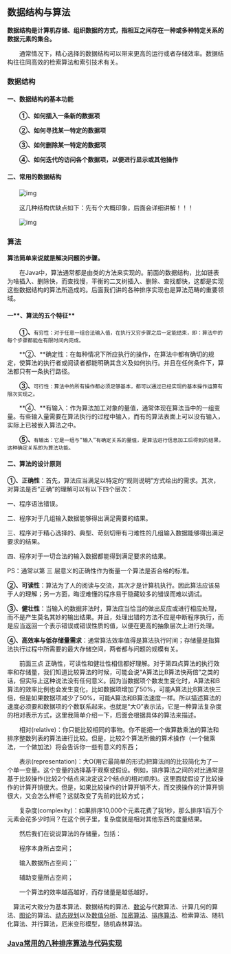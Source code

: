 ## 数据结构与算法

**数据结构是计算机存储、组织数据的方式，指相互之间存在一种或多种特定关系的数据元素的集合。**

　　通常情况下，精心选择的数据结构可以带来更高的运行或者存储效率。数据结构往往同高效的检索算法和索引技术有关。

### 数据结构

#### 一、数据结构的基本功能

　　**①、如何插入一条新的数据项**

　　**②、如何寻找某一特定的数据项**

　　**③、如何删除某一特定的数据项**

　　**④、如何迭代的访问各个数据项，以便进行显示或其他操作**



#### 二、常用的数据结构

 　　![img](https://images2018.cnblogs.com/blog/1120165/201711/1120165-20171124224517593-271461566.png)

 

　　这几种结构优缺点如下：先有个大概印象，后面会详细讲解！！！

　　![img](https://images2018.cnblogs.com/blog/1120165/201711/1120165-20171124223229656-408723583.png)

### 算法

**算法简单来说就是解决问题的步骤。**

　　在Java中，算法通常都是由类的方法来实现的。前面的数据结构，比如链表为啥插入、删除快，而查找慢，平衡的二叉树插入、删除、查找都快，这都是实现这些数据结构的算法所造成的。后面我们讲的各种排序实现也是算法范畴的重要领域。



#### 一**、算法的五个特征**

　　**①、**`有穷性：对于任意一组合法输入值，在执行又穷步骤之后一定能结束，即：算法中的每个步骤都能在有限时间内完成。`

　　**②、**确定性：在每种情况下所应执行的操作，在算法中都有确切的规定，使算法的执行者或阅读者都能明确其含义及如何执行。并且在任何条件下，算法都只有一条执行路径。

　　**③、**`可行性：算法中的所有操作都必须足够基本，都可以通过已经实现的基本操作运算有限次实现之。`

　　**④、**有输入：作为算法加工对象的量值，通常体现在算法当中的一组变量。有些输入量需要在算法执行的过程中输入，而有的算法表面上可以没有输入，实际上已被嵌入算法之中。

　　**⑤、**`有输出：它是一组与“输入”有确定关系的量值，是算法进行信息加工后得到的结果，这种确定关系即为算法功能。`

#### 二、算法的设计原则

**①、正确性**：首先，算法应当满足以特定的“规则说明”方式给出的需求。其次，对算法是否“正确”的理解可以有以下四个层次：

一、程序语法错误。

二、程序对于几组输入数据能够得出满足需要的结果。

三、程序对于精心选择的、典型、苛刻切带有刁难性的几组输入数据能够得出满足要求的结果。

四、程序对于一切合法的输入数据都能得到满足要求的结果。

PS：通常以第 三 层意义的正确性作为衡量一个算法是否合格的标准。

**②、可读性**：算法为了人的阅读与交流，其次才是计算机执行。因此算法应该易于人的理解；另一方面，晦涩难懂的程序易于隐藏较多的错误而难以调试。

**③、健壮性**：当输入的数据非法时，算法应当恰当的做出反应或进行相应处理，而不是产生莫名其妙的输出结果。并且，处理出错的方法不应是中断程序执行，而是应当返回一个表示错误或错误性质的值，以便在更高的抽象层次上进行处理。

**④、高效率与低存储量需求**：通常算法效率值得是算法执行时间；存储量是指算法执行过程中所需要的最大存储空间，两者都与问题的规模有关。

　　前面三点 正确性，可读性和健壮性相信都好理解。对于第四点算法的执行效率和存储量，我们知道比较算法的时候，可能会说“A算法比B算法快两倍”之类的话，但实际上这种说法没有任何意义。因为当数据项个数发生变化时，A算法和B算法的效率比例也会发生变化，比如数据项增加了50%，可能A算法比B算法快三倍，但是如果数据项减少了50%，可能A算法和B算法速度一样。所以描述算法的速度必须要和数据项的个数联系起来。也就是“大O”表示法，它是一种算法复杂度的相对表示方式，这里我简单介绍一下，后面会根据具体的算法来描述。

　　相对(relative)：你只能比较相同的事物。你不能把一个做算数乘法的算法和排序整数列表的算法进行比较。但是，比较2个算法所做的算术操作（一个做乘法，一个做加法）将会告诉你一些有意义的东西；

　　表示(representation)：大O(用它最简单的形式)把算法间的比较简化为了一个单一变量。这个变量的选择基于观察或假设。例如，排序算法之间的对比通常是基于比较操作(比较2个结点来决定这2个结点的相对顺序)。这里面就假设了比较操作的计算开销很大。但是，如果比较操作的计算开销不大，而交换操作的计算开销很大，又会怎么样呢？这就改变了先前的比较方式；

　　复杂度(complexity)：如果排序10,000个元素花费了我1秒，那么排序1百万个元素会花多少时间？在这个例子里，复杂度就是相对其他东西的度量结果。

　　然后我们在说说算法的存储量，包括：

　　程序本身所占空间；

　　输入数据所占空间；``

　　辅助变量所占空间；

　　一个算法的效率越高越好，而存储量是越低越好。

　算法可大致分为基本算法、数据结构的算法、[数论](https://baike.baidu.com/item/%E6%95%B0%E8%AE%BA)与代数算法、计算几何的算法、[图论](https://baike.baidu.com/item/%E5%9B%BE%E8%AE%BA)的算法、[动态规划](https://baike.baidu.com/item/%E5%8A%A8%E6%80%81%E8%A7%84%E5%88%92)以及[数值分析](https://baike.baidu.com/item/%E6%95%B0%E5%80%BC%E5%88%86%E6%9E%90)、[加密算法](https://baike.baidu.com/item/%E5%8A%A0%E5%AF%86%E7%AE%97%E6%B3%95)、[排序算法](https://baike.baidu.com/item/%E6%8E%92%E5%BA%8F%E7%AE%97%E6%B3%95)、检索算法、随机化算法、并行算法，厄米变形模型，随机森林算法。

### [Java常用的八种排序算法与代码实现](https://www.cnblogs.com/10158wsj/p/6782124.html)

## 
